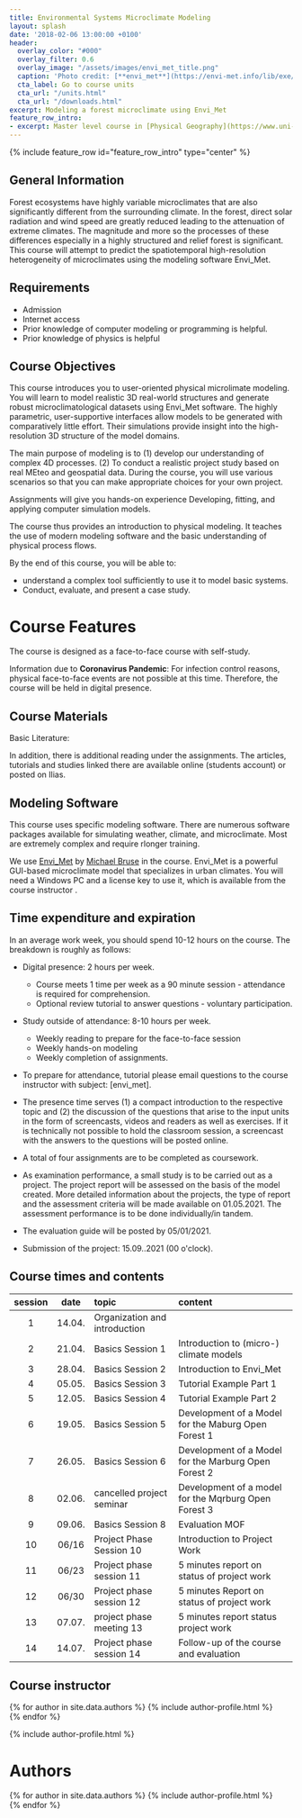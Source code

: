 ```yaml
---
title: Environmental Systems Microclimate Modeling
layout: splash
date: '2018-02-06 13:00:00 +0100'
header:
  overlay_color: "#000"
  overlay_filter: 0.6
  overlay_image: "/assets/images/envi_met_title.png"
  caption: 'Photo credit: [**envi_met**](https://envi-met.info/lib/exe/fetch.php?cache=&media=examples:thermal_pic.png)'
  cta_label: Go to course units
  cta_url: "/units.html"
  cta_url: "/downloads.html"
excerpt: Modeling a forest microclimate using Envi_Met
feature_row_intro:
- excerpt: Master level course in [Physical Geography](https://www.uni-marburg.de/fb19/studium/studiengaenge/msc-phygeo) at Marburg University
---
```


{% include feature_row id="feature_row_intro" type="center" %}



## General Information
Forest ecosystems have highly variable microclimates that are also significantly different from the surrounding climate. In the forest, direct solar radiation and wind speed are greatly reduced leading to the attenuation of extreme climates. The magnitude and more so the processes of these differences especially in a highly structured and relief forest is significant. This course will attempt to predict the spatiotemporal high-resolution heterogeneity of microclimates using the modeling software Envi_Met. 

## Requirements
* Admission
* Internet access
* Prior knowledge of computer modeling or programming is helpful.
* Prior knowledge of physics is helpful

## Course Objectives

This course introduces you to user-oriented physical microlimate modeling. You will learn to model realistic 3D real-world structures and generate robust microclimatological datasets using Envi_Met software. The highly parametric, user-supportive interfaces allow models to be generated with comparatively little effort. Their simulations provide insight into the high-resolution 3D structure of the model domains. 

The main purpose of modeling is to (1) develop our understanding of complex 4D processes. (2) To conduct a realistic project study based on real MEteo and geospatial data.  During the course, you will use various scenarios so that you can make appropriate choices for your own project.

Assignments will give you hands-on experience Developing, fitting, and applying computer simulation models.

The course thus provides an introduction to physical modeling. It teaches the use of modern modeling software and the basic understanding of physical process flows.

By the end of this course, you will be able to:
* understand a complex tool sufficiently to use it to model basic systems. 
* Conduct, evaluate, and present a case study.

# Course Features
The course is designed as a face-to-face course with self-study.

Information due to **Coronavirus Pandemic**: For infection control reasons, physical face-to-face events are not possible at this time. Therefore, the course will be held in digital presence. 

## Course Materials

Basic Literature:


In addition, there is additional reading under the assignments. The articles, tutorials and studies linked there are available online (students account) or posted on Ilias.


## Modeling Software
This course uses specific modeling software. There are numerous software packages available for simulating weather, climate, and microclimate. Most are extremely complex and require rlonger training.

We use [Envi_Met](https://envi_met.com/) by [Michael Bruse](https://de.wikipedia.org/wiki/Michael_Bruse) in the course. Envi_Met is a powerful GUI-based microclimate model that specializes in urban climates.  You will need a Windows PC and a license key to use it, which is available from the course instructor . 


## Time expenditure and expiration

In an average work week, you should spend 10-12 hours on the course. The breakdown is roughly as follows:

* Digital presence: 2 hours per week.
  * Course meets 1 time per week as a 90 minute session - attendance is required for comprehension.
  * Optional review tutorial to answer questions - voluntary participation.
* Study outside of attendance: 8-10 hours per week.
  * Weekly reading to prepare for the face-to-face session
  * Weekly hands-on modeling 
  * Weekly completion of assignments.
  
* To prepare for attendance, tutorial please email questions to the course instructor with subject: [envi_met]. 
* The presence time serves (1) a compact introduction to the respective topic and (2) the discussion of the questions that arise to the input units in the form of screencasts, videos and readers as well as exercises. If it is technically not possible to hold the classroom session, a screencast with the answers to the questions will be posted online.
* A total of four assignments are to be completed as coursework.
* As examination performance, a small study is to be carried out as a project. The project report will be assessed on the basis of the model created. More detailed information about the projects, the type of report and the assessment criteria will be made available on 01.05.2021. The assessment performance is to be done individually/in tandem.
* The evaluation guide will be posted by 05/01/2021.
* Submission of the project: 15.09..2021 (00 o'clock).

## Course times and contents

| session | date | topic | content |
|:-------:|:--------:|:---------|:---------|
| 1 | 14.04. | Organization and introduction |
| 2 | 21.04. | Basics Session 1 | Introduction to (micro-) climate models |
| 3 | 28.04. | Basics Session 2 | Introduction to Envi_Met |
| 4 | 05.05. | Basics Session 3 | Tutorial Example Part 1 |
| 5 | 12.05. | Basics Session 4 | Tutorial Example Part 2 |
| 6 | 19.05. | Basics Session 5 | Development of a Model for the Maburg Open Forest 1|
| 7 | 26.05. | Basics Session 6 | Development of a Model for the Marburg Open Forest 2 |
| 8 | 02.06. | cancelled project seminar | Development of a model for the Mqrburg Open Forest 3 |
| 9 | 09.06. | Basics Session 8 | Evaluation MOF |
| 10 | 06/16 | Project Phase Session 10 | Introduction to Project Work |
| 11 | 06/23 | Project phase session 11 | 5 minutes report on status of project work |
| 12 | 06/30 | Project phase session 12 | 5 minutes Report on status of project work |
| 13 | 07.07. | project phase meeting 13 | 5 minutes report status project work |
| 14 | 14.07. | Project phase session 14 | Follow-up of the course and evaluation |


## Course instructor


{% for author in site.data.authors %} 
  {% include author-profile.html %}
 <br /> 
{% endfor %}


{% include author-profile.html %}

# Authors


{% for author in site.data.authors %} 
  {% include author-profile.html %}
 <br /> 
{% endfor %}